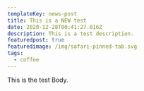 ```yaml
---
templateKey: news-post
title: This is a NEW test
date: 2020-12-28T00:41:27.016Z
description: This is a test description.
featuredpost: true
featuredimage: /img/safari-pinned-tab.svg
tags:
  - coffee
---
```

This is the test Body.